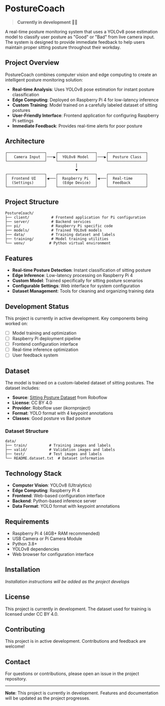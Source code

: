 # PostureCoach 

> **Currently in development** 👨‍💻

A real-time posture monitoring system that uses a YOLOv8 pose estimation model to classify user posture as "Good" or "Bad" from live camera input. The system is designed to provide immediate feedback to help users maintain proper sitting posture throughout their workday.

## Project Overview

PostureCoach combines computer vision and edge computing to create an intelligent posture monitoring solution:

- **Real-time Analysis**: Uses YOLOv8 pose estimation for instant posture classification
- **Edge Computing**: Deployed on Raspberry Pi 4 for low-latency inference
- **Custom Training**: Model trained on a carefully labeled dataset of sitting postures
- **User-Friendly Interface**: Frontend application for configuring Raspberry Pi settings
- **Immediate Feedback**: Provides real-time alerts for poor posture

## Architecture

```
┌─────────────────┐    ┌─────────────────┐    ┌─────────────────┐
│   Camera Input  │───▶│  YOLOv8 Model   │───▶│  Posture Class  │
└─────────────────┘    └─────────────────┘    └─────────────────┘
                                │
                                ▼
┌─────────────────┐    ┌─────────────────┐    ┌─────────────────┐
│  Frontend UI    │◀───│  Raspberry Pi   │◀───│  Real-time      │
│  (Settings)     │    │  (Edge Device)  │    │  Feedback       │
└─────────────────┘    └─────────────────┘    └─────────────────┘
```

## Project Structure

```
PostureCoach/
├── client/          # Frontend application for Pi configuration
├── server/          # Backend services
├── pi/              # Raspberry Pi specific code
├── models/          # Trained YOLOv8 models
├── data/            # Training dataset and labels
├── training/        # Model training utilities
└── venv/           # Python virtual environment
```

## Features

- **Real-time Posture Detection**: Instant classification of sitting posture
- **Edge Inference**: Low-latency processing on Raspberry Pi 4
- **Custom Model**: Trained specifically for sitting posture scenarios
- **Configurable Settings**: Web interface for system configuration
- **Dataset Management**: Tools for cleaning and organizing training data

## Development Status

This project is currently in active development. Key components being worked on:

- [ ] Model training and optimization
- [ ] Raspberry Pi deployment pipeline
- [ ] Frontend configuration interface
- [ ] Real-time inference optimization
- [ ] User feedback system

## Dataset

The model is trained on a custom-labeled dataset of sitting postures. The dataset includes:

- **Source**: [Sitting Posture Dataset](https://universe.roboflow.com/ikornproject/sitting-posture-rofqf) from Roboflow
- **License**: CC BY 4.0
- **Provider**: Roboflow user (ikornproject)
- **Format**: YOLO format with 4 keypoint annotations
- **Classes**: Good posture vs Bad posture

### Dataset Structure

```
data/
├── train/          # Training images and labels
├── valid/          # Validation images and labels
├── test/           # Test images and labels
└── README.dataset.txt  # Dataset information
```

## Technology Stack

- **Computer Vision**: YOLOv8 (Ultralytics)
- **Edge Computing**: Raspberry Pi 4
- **Frontend**: Web-based configuration interface
- **Backend**: Python-based inference server
- **Data Format**: YOLO format with keypoint annotations

## Requirements

- Raspberry Pi 4 (4GB+ RAM recommended)
- USB Camera or Pi Camera Module
- Python 3.8+
- YOLOv8 dependencies
- Web browser for configuration interface

## Installation

_Installation instructions will be added as the project develops_

## License

This project is currently in development. The dataset used for training is licensed under CC BY 4.0.

## Contributing

This project is in active development. Contributions and feedback are welcome!

## Contact

For questions or contributions, please open an issue in the project repository.

---

**Note**: This project is currently in development. Features and documentation will be updated as the project progresses.

